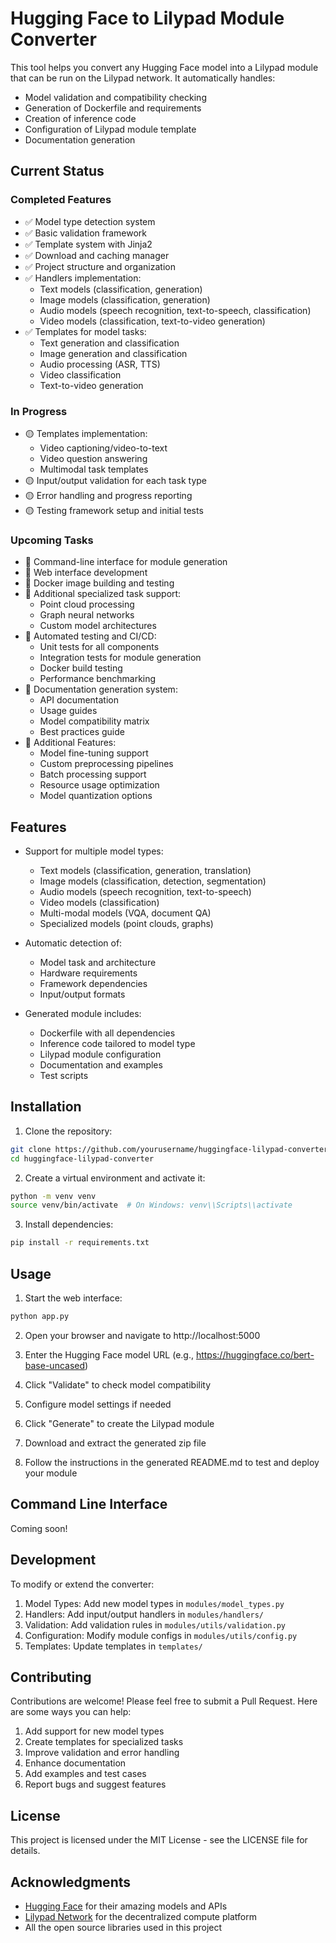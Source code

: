 # Hugging Face to Lilypad Module Converter

This tool helps you convert any Hugging Face model into a Lilypad module that can be run on the Lilypad network. It automatically handles:

- Model validation and compatibility checking
- Generation of Dockerfile and requirements
- Creation of inference code
- Configuration of Lilypad module template
- Documentation generation

## Current Status

### Completed Features
- ✅ Model type detection system
- ✅ Basic validation framework
- ✅ Template system with Jinja2
- ✅ Download and caching manager
- ✅ Project structure and organization
- ✅ Handlers implementation:
  - Text models (classification, generation)
  - Image models (classification, generation)
  - Audio models (speech recognition, text-to-speech, classification)
  - Video models (classification, text-to-video generation)
- ✅ Templates for model tasks:
  - Text generation and classification
  - Image generation and classification
  - Audio processing (ASR, TTS)
  - Video classification
  - Text-to-video generation

### In Progress
- 🟡 Templates implementation:
  - Video captioning/video-to-text
  - Video question answering
  - Multimodal task templates
- 🟡 Input/output validation for each task type
- 🟡 Error handling and progress reporting
- 🟡 Testing framework setup and initial tests 

### Upcoming Tasks
- 📝 Command-line interface for module generation
- 📝 Web interface development
- 📝 Docker image building and testing
- 📝 Additional specialized task support:
  - Point cloud processing
  - Graph neural networks
  - Custom model architectures
- 📝 Automated testing and CI/CD:
  - Unit tests for all components
  - Integration tests for module generation
  - Docker build testing
  - Performance benchmarking
- 📝 Documentation generation system:
  - API documentation
  - Usage guides
  - Model compatibility matrix
  - Best practices guide
- 📝 Additional Features:
  - Model fine-tuning support
  - Custom preprocessing pipelines
  - Batch processing support
  - Resource usage optimization
  - Model quantization options

## Features

- Support for multiple model types:
  - Text models (classification, generation, translation)
  - Image models (classification, detection, segmentation)
  - Audio models (speech recognition, text-to-speech)
  - Video models (classification)
  - Multi-modal models (VQA, document QA)
  - Specialized models (point clouds, graphs)

- Automatic detection of:
  - Model task and architecture
  - Hardware requirements
  - Framework dependencies
  - Input/output formats

- Generated module includes:
  - Dockerfile with all dependencies
  - Inference code tailored to model type
  - Lilypad module configuration
  - Documentation and examples
  - Test scripts

## Installation

1. Clone the repository:
```bash
git clone https://github.com/yourusername/huggingface-lilypad-converter.git
cd huggingface-lilypad-converter
```

2. Create a virtual environment and activate it:
```bash
python -m venv venv
source venv/bin/activate  # On Windows: venv\\Scripts\\activate
```

3. Install dependencies:
```bash
pip install -r requirements.txt
```

## Usage

1. Start the web interface:
```bash
python app.py
```

2. Open your browser and navigate to http://localhost:5000

3. Enter the Hugging Face model URL (e.g., https://huggingface.co/bert-base-uncased)

4. Click "Validate" to check model compatibility

5. Configure model settings if needed

6. Click "Generate" to create the Lilypad module

7. Download and extract the generated zip file

8. Follow the instructions in the generated README.md to test and deploy your module

## Command Line Interface

Coming soon!

## Development

To modify or extend the converter:

1. Model Types: Add new model types in `modules/model_types.py`
2. Handlers: Add input/output handlers in `modules/handlers/`
3. Validation: Add validation rules in `modules/utils/validation.py`
4. Configuration: Modify module configs in `modules/utils/config.py`
5. Templates: Update templates in `templates/`

## Contributing

Contributions are welcome! Please feel free to submit a Pull Request. Here are some ways you can help:

1. Add support for new model types
2. Create templates for specialized tasks
3. Improve validation and error handling
4. Enhance documentation
5. Add examples and test cases
6. Report bugs and suggest features

## License

This project is licensed under the MIT License - see the LICENSE file for details.

## Acknowledgments

- [Hugging Face](https://huggingface.co) for their amazing models and APIs
- [Lilypad Network](https://lilypad.tech) for the decentralized compute platform
- All the open source libraries used in this project